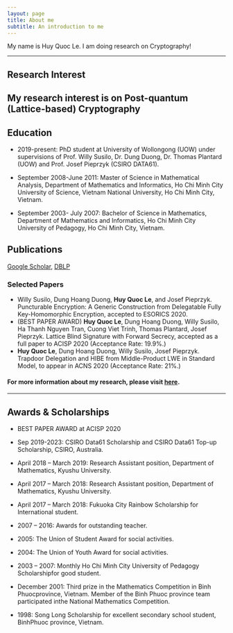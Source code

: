 ```yaml
---
layout: page
title: About me
subtitle: An introduction to me
---
```


My name is Huy Quoc Le. I am doing research on Cryptography!

---
## Research Interest
My research interest is on Post-quantum (Lattice-based) Cryptography
---
## Education
*  2019-present: PhD student at University of Wollongong (UOW) under supervisions of Prof. Willy Susilo, Dr. Dung Duong, Dr. Thomas Plantard (UOW) and Prof. Josef Pieprzyk (CSIRO DATA61).

*  September 2008-June 2011: Master of Science in Mathematical Analysis, Department of Mathematics and Informatics, Ho Chi Minh City University of Science, Vietnam National University, Ho Chi Minh City, Vietnam. 

*  September 2003- July 2007: Bachelor of Science in Mathematics, Department of Mathematics and Informatics, Ho Chi Minh City University of Pedagogy, Ho Chi Minh City, Vietnam.

## Publications
[Google Scholar](https://scholar.google.com/citations?user=RsBLTFYAAAAJ&hl=en), [DBLP](https://dblp.org/pers/l/Le:Huy_Quoc.html)

### Selected Papers
- Willy Susilo, Dung Hoang Duong, **Huy Quoc Le**, and Josef Pieprzyk.  Puncturable Encryption: A Generic Construction from Delegatable Fully Key-Homomorphic Encryption, accepted to ESORICS 2020.
- (BEST PAPER AWARD)  **Huy Quoc Le**, Dung Hoang Duong, Willy Susilo, Ha Thanh Nguyen Tran, Cuong Viet Trinh, Thomas Plantard, Josef Pieprzyk. Lattice Blind Signature with Forward Secrecy, accepted as a full paper to ACISP 2020  (Acceptance Rate: 19.9%.)
- **Huy Quoc Le**, Dung Hoang Duong, Willy Susilo, Josef Pieprzyk.  Trapdoor Delegation and HIBE from Middle-Product LWE in Standard Model,  to appear in ACNS 2020 (Acceptance Rate: 21%.) 

#### For more information about my research, please visit [here]().

---
## Awards & Scholarships
- BEST PAPER AWARD at ACISP 2020

- Sep 2019-2023: CSIRO Data61 Scholarship and CSIRO Data61 Top-up Scholarship, CSIRO, Australia.

- April 2018 – March 2019: Research Assistant position, Department of Mathematics, Kyushu University.

- April 2017 – March 2018: Research Assistant position, Department of Mathematics, Kyushu University.

- April 2017 – March 2018: Fukuoka City Rainbow Scholarship for International student.

- 2007 – 2016: Awards for outstanding teacher.

- 2005: The Union of Student Award for social activities.

- 2004: The Union of Youth Award for social activities.

- 2003 – 2007: Monthly Ho Chi Minh City University of Pedagogy Scholarshipfor good student.

- December 2001: Third prize in the Mathematics Competition in Binh Phuocprovince, Vietnam. Member of the Binh Phuoc province team participated inthe National Mathematics Competition.

- 1998: Song Long Scholarship for excellent secondary school student, BinhPhuoc province, Vietnam.



